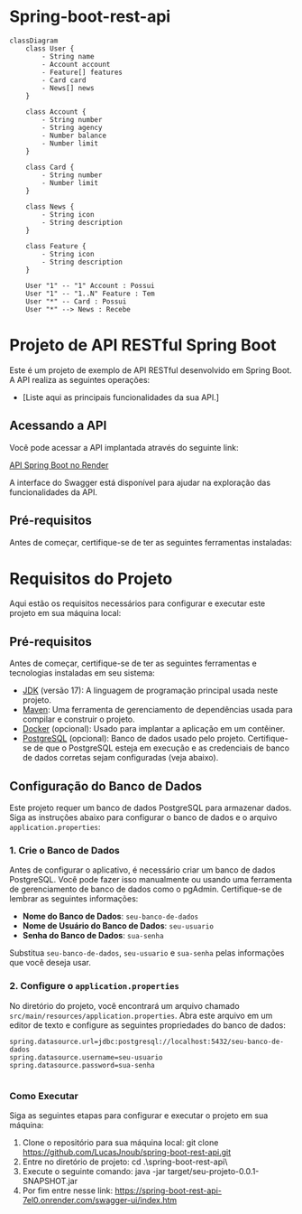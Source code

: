 # Spring-boot-rest-api
```mermaid
classDiagram
    class User {
        - String name
        - Account account
        - Feature[] features
        - Card card
        - News[] news
    }

    class Account {
        - String number
        - String agency
        - Number balance
        - Number limit
    }

    class Card {
        - String number
        - Number limit
    }

    class News {
        - String icon
        - String description
    }

    class Feature {
        - String icon
        - String description
    }

    User "1" -- "1" Account : Possui
    User "1" -- "1..N" Feature : Tem
    User "*" -- Card : Possui
    User "*" --> News : Recebe

```
# Projeto de API RESTful Spring Boot

Este é um projeto de exemplo de API RESTful desenvolvido em Spring Boot. A API realiza as seguintes operações:

- [Liste aqui as principais funcionalidades da sua API.]

## Acessando a API

Você pode acessar a API implantada através do seguinte link:

[API Spring Boot no Render](https://spring-boot-rest-api-7el0.onrender.com/swagger-ui/index.htm)

A interface do Swagger está disponível para ajudar na exploração das funcionalidades da API.

## Pré-requisitos

Antes de começar, certifique-se de ter as seguintes ferramentas instaladas:

# Requisitos do Projeto

Aqui estão os requisitos necessários para configurar e executar este projeto em sua máquina local:

## Pré-requisitos

Antes de começar, certifique-se de ter as seguintes ferramentas e tecnologias instaladas em seu sistema:

- [JDK]([https://www.oracle.com/java/technologies/javase-downloads.html](https://www.oracle.com/java/technologies/javase/jdk17-archive-downloads.html)) (versão 17): A linguagem de programação principal usada neste projeto.
- [Maven](https://maven.apache.org/download.cgi): Uma ferramenta de gerenciamento de dependências usada para compilar e construir o projeto.
- [Docker](https://docs.docker.com/get-docker/) (opcional): Usado para implantar a aplicação em um contêiner.
- [PostgreSQL](https://www.postgresql.org/download/) (opcional): Banco de dados usado pelo projeto. Certifique-se de que o PostgreSQL esteja em execução e as credenciais de banco de dados corretas sejam configuradas (veja abaixo).

## Configuração do Banco de Dados

Este projeto requer um banco de dados PostgreSQL para armazenar dados. Siga as instruções abaixo para configurar o banco de dados e o arquivo `application.properties`:

### 1. Crie o Banco de Dados

Antes de configurar o aplicativo, é necessário criar um banco de dados PostgreSQL. Você pode fazer isso manualmente ou usando uma ferramenta de gerenciamento de banco de dados como o pgAdmin. Certifique-se de lembrar as seguintes informações:

- **Nome do Banco de Dados**: `seu-banco-de-dados`
- **Nome de Usuário do Banco de Dados**: `seu-usuario`
- **Senha do Banco de Dados**: `sua-senha`

Substitua `seu-banco-de-dados`, `seu-usuario` e `sua-senha` pelas informações que você deseja usar.

### 2. Configure o `application.properties`

No diretório do projeto, você encontrará um arquivo chamado `src/main/resources/application.properties`. Abra este arquivo em um editor de texto e configure as seguintes propriedades do banco de dados:

```properties
spring.datasource.url=jdbc:postgresql://localhost:5432/seu-banco-de-dados
spring.datasource.username=seu-usuario
spring.datasource.password=sua-senha


  ```
### Como Executar

Siga as seguintes etapas para configurar e executar o projeto em sua máquina:

1. Clone o repositório para sua máquina local:
 git clone https://github.com/LucasJnoub/spring-boot-rest-api.git
2. Entre no diretório de projeto:
 cd .\spring-boot-rest-api\
3. Execute o seguinte comando:
java -jar target/seu-projeto-0.0.1-SNAPSHOT.jar
4. Por fim entre nesse link:
https://spring-boot-rest-api-7el0.onrender.com/swagger-ui/index.htm






